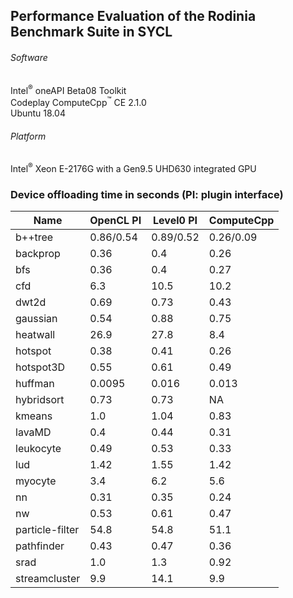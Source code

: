 ##  Performance Evaluation of the Rodinia Benchmark Suite in SYCL

###### Software 
Intel<sup>®</sup> oneAPI Beta08 Toolkit  
Codeplay ComputeCpp<sup>™</sup> CE 2.1.0  
Ubuntu 18.04
###### Platform
Intel<sup>®</sup> Xeon E-2176G with a Gen9.5 UHD630 integrated GPU


### Device offloading time in seconds (PI: plugin interface)

| Name | OpenCL PI | Level0 PI | ComputeCpp |
| --- | --- | --- | --- |
| b++tree | 0.86/0.54 | 0.89/0.52 | 0.26/0.09 |
| backprop | 0.36 | 0.4 | 0.26 |
| bfs | 0.36 | 0.4 | 0.27 |
| cfd | 6.3 | 10.5 | 10.2 |
| dwt2d | 0.69 | 0.73 | 0.43 |
| gaussian | 0.54 | 0.88 | 0.75 |
| heatwall | 26.9 | 27.8 | 8.4 |
| hotspot | 0.38 | 0.41 | 0.26 |
| hotspot3D | 0.55 | 0.61 | 0.49 |
| huffman | 0.0095 | 0.016 | 0.013 |
| hybridsort | 0.73 | 0.73 | NA |
| kmeans | 1.0 | 1.04 | 0.83 |
| lavaMD | 0.4 | 0.44 | 0.31 |
| leukocyte | 0.49 | 0.53 | 0.33 |
| lud | 1.42 | 1.55 | 1.42 |
| myocyte | 3.4 | 6.2 | 5.6 |
| nn | 0.31 | 0.35 | 0.24 |
| nw | 0.53 | 0.61 | 0.47 |
| particle-filter | 54.8 | 54.8 | 51.1 |
| pathfinder | 0.43 | 0.47 | 0.36 |
| srad | 1.0 | 1.3 | 0.92 |
| streamcluster | 9.9 | 14.1 | 9.9 |

